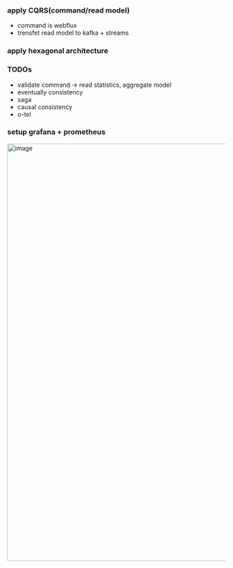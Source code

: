 ### apply CQRS(command/read model)
- command is webflux
- trensfet read model to kafka + streams

### apply hexagonal architecture

### TODOs

- validate command -> read statistics, aggregate model
- eventually consistency
- saga
- causal consistency
- o-tel

### setup grafana + prometheus

<img width="962" alt="image" src="https://github.com/user-attachments/assets/f05be6c6-6e85-4690-ae1c-bb338cbbdaac">
